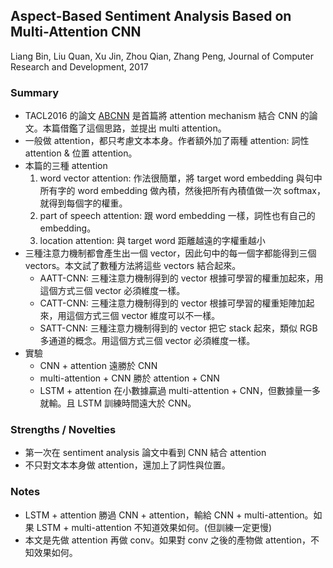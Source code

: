 ## Aspect-Based Sentiment Analysis Based on Multi-Attention CNN

Liang Bin, Liu Quan, Xu Jin, Zhou Qian, Zhang Peng, Journal of Computer Research and Development, 2017

### Summary
- TACL2016 的論文 [ABCNN](https://arxiv.org/abs/1512.05193) 是首篇將 attention mechanism 結合 CNN 的論文。本篇借鑑了這個思路，並提出 multi attention。
- 一般做 attention，都只考慮文本本身。作者額外加了兩種 attention: 詞性 attention & 位置 attention。
- 本篇的三種 attention
  1. word vector attention: 作法很簡單，將 target word embedding 與句中所有字的 word embedding 做內積，然後把所有內積值做一次 softmax，就得到每個字的權重。
  2. part of speech attention: 跟 word embedding 一樣，詞性也有自己的 embedding。
  3. location attention: 與 target word 距離越遠的字權重越小
- 三種注意力機制都會產生出一個 vector，因此句中的每一個字都能得到三個 vectors。本文試了數種方法將這些 vectors 結合起來。
  - AATT-CNN: 三種注意力機制得到的 vector 根據可學習的權重加起來，用這個方式三個 vector 必須維度一樣。
  - CATT-CNN: 三種注意力機制得到的 vector 根據可學習的權重矩陣加起來，用這個方式三個 vector 維度可以不一樣。
  - SATT-CNN: 三種注意力機制得到的 vector 把它 stack 起來，類似 RGB 多通道的概念。用這個方式三個 vector 必須維度一樣。
- 實驗
    - CNN + attention 遠勝於 CNN
    - multi-attention + CNN 勝於 attention + CNN
    - LSTM + attention 在小數據贏過 multi-attention + CNN，但數據量一多就輸。且 LSTM 訓練時間遠大於 CNN。

### Strengths / Novelties
- 第一次在 sentiment analysis 論文中看到 CNN 結合 attention
- 不只對文本本身做 attention，還加上了詞性與位置。

### Notes
- LSTM + attention 勝過 CNN + attention，輸給 CNN + multi-attention。如果 LSTM + multi-attention 不知道效果如何。(但訓練一定更慢)
- 本文是先做 attention 再做 conv。如果對 conv 之後的產物做 attention，不知效果如何。
